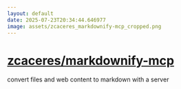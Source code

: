 ```yaml
---
layout: default
date: 2025-07-23T20:34:44.646977
image: assets/zcaceres_markdownify-mcp_cropped.png
---
```


# [zcaceres/markdownify-mcp](https://github.com/zcaceres/markdownify-mcp)

convert files and web content to markdown with a server
